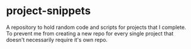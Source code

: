 # project-snippets
A repository to hold random code and scripts for projects that I complete. To prevent me from creating a new repo for every single project that doesn't necessarily require it's own repo. 

